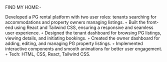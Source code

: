 FIND MY HOME:-
 
 Developed a PG rental platform with two user roles: tenants searching for accommodations and property owners
 managing listings.
 ◦ Built the front-end using React and Tailwind CSS, ensuring a responsive and seamless user experience.
 ◦ Designed the tenant dashboard for browsing PG listings, viewing details, and initiating bookings.
 ◦ Created the owner dashboard for adding, editing, and managing PG property listings.
 ◦ Implemented interactive components and smooth animations for better user engagement.
 ◦ Tech: HTML, CSS, React, Tailwind CSS.

